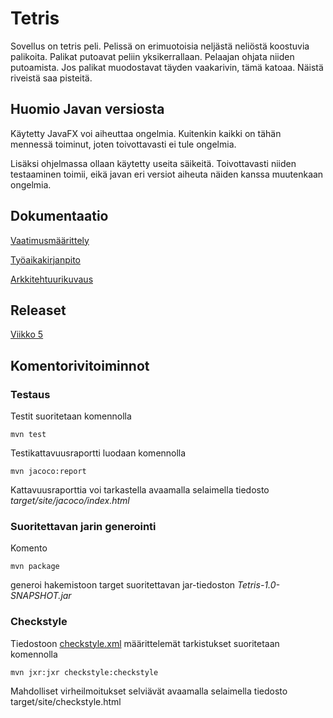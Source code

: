 # Tetris

Sovellus on tetris peli. Pelissä on erimuotoisia neljästä neliöstä koostuvia palikoita. Palikat putoavat peliin yksikerrallaan. Pelaajan ohjata niiden putoamista. Jos palikat muodostavat täyden vaakarivin, tämä katoaa. Näistä riveistä saa pisteitä.

## Huomio Javan versiosta

Käytetty JavaFX voi aiheuttaa ongelmia. Kuitenkin kaikki on tähän mennessä toiminut, joten toivottavasti ei tule ongelmia. 

Lisäksi ohjelmassa ollaan käytetty useita säikeitä. Toivottavasti niiden testaaminen toimii, eikä javan eri versiot aiheuta näiden kanssa muutenkaan ongelmia.

## Dokumentaatio

[Vaatimusmäärittely](https://github.com/elehtine/ot-harjoitustyo/blob/master/dokumentointi/vaatimusmaarittely.md)

[Työaikakirjanpito](https://github.com/elehtine/ot-harjoitustyo/blob/master/dokumentointi/tyoaikakirjanpito.md) 

[Arkkitehtuurikuvaus](https://github.com/elehtine/ot-harjoitustyo/blob/master/dokumentointi/arkkitehtuuri.md) 

## Releaset

[Viikko 5](https://github.com/elehtine/tetris/releases)

## Komentorivitoiminnot

### Testaus

Testit suoritetaan komennolla

```
mvn test
```

Testikattavuusraportti luodaan komennolla

```
mvn jacoco:report
```

Kattavuusraporttia voi tarkastella avaamalla selaimella tiedosto _target/site/jacoco/index.html_

### Suoritettavan jarin generointi

Komento

``` 
mvn package
```
generoi hakemistoon target suoritettavan jar-tiedoston _Tetris-1.0-SNAPSHOT.jar_

### Checkstyle

Tiedostoon [checkstyle.xml](https://github.com/elehtine/tetris/blob/master/checkstyle.xml) määrittelemät tarkistukset suoritetaan komennolla

```
mvn jxr:jxr checkstyle:checkstyle
```

Mahdolliset virheilmoitukset selviävät avaamalla selaimella tiedosto target/site/checkstyle.html

